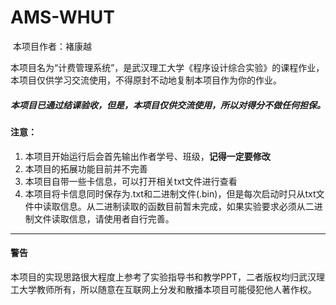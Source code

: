 # AMS-WHUT

​       本项目作者：褚康越

​       本项目名为“计费管理系统”，是武汉理工大学《程序设计综合实验》的课程作业，本项目仅供学习交流使用，不得原封不动地复制本项目作为你的作业。

##### 本项目已通过结课验收，但是，本项目仅供交流使用，所以对得分不做任何担保。

#### 注意：

1. 本项目开始运行后会首先输出作者学号、班级，**记得一定要修改**
2. 本项目的拓展功能目前并不完善
3. 本项目自带一些卡信息，可以打开相关txt文件进行查看
4. 本项目将卡信息同时保存为.txt和二进制文件(.bin)，但是每次启动时只从txt文件中读取信息。从二进制读取的函数目前暂未完成，如果实验要求必须从二进制文件读取信息，请使用者自行完善。

---

#### 警告

​        本项目的实现思路很大程度上参考了实验指导书和教学PPT，二者版权均归武汉理工大学教师所有，所以随意在互联网上分发和散播本项目可能侵犯他人著作权。
